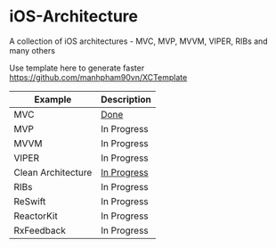 # iOS-Architecture
A collection of iOS architectures - MVC, MVP, MVVM, VIPER, RIBs and many others

Use template here to generate faster https://github.com/manhpham90vn/XCTemplate

| Example | Description |
| ------------- | ------------- |
| MVC | [Done](https://github.com/manhpham90vn/iOS-Architecture/tree/MVC) |
| MVP | In Progress |
| MVVM | In Progress  |
| VIPER | In Progress  |
| Clean Architecture | [In Progress](https://github.com/manhpham90vn/iOS_Started_Kit)  |
| RIBs | In Progress  |
| ReSwift | In Progress  |
| ReactorKit | In Progress  |
| RxFeedback | In Progress  |
